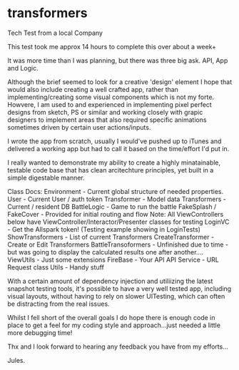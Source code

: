 # transformers
Tech Test from a local Company

This test took me approx 14 hours to complete this over about a week+

It was more time than I was planning, but there was three big ask. API, App and Logic.

Although the brief seemed to look for a creative 'design' element I hope that would also include creating a well crafted app, rather than implementing/creating some visual components which is not my forte. Howvere, I am used to and experienced in implementing pixel perfect designs from sketch, PS or similar and working closely with grapic designers to implement areas that also required specific animations sometimes driven by certain user actions/inputs.

I wrote the app from scratch, usually I would've pushed up to iTunes and delivered a working app but had to call it based on the time/effort I'd put in.

I really wanted to demonstrate my ability to create a highly minatainable, testable code base that has clean arcitechture principles, yet built in a simple digestable manner.

Class Docs:
Environment - Current global structure of needed properties.
User - Current User / auth token
Transformer - Model data
Transformers - Current / resident DB
BattleLogic - Game to run the battle
FakeSplash / FakeCover - Provided for initial routing and flow
Note: All ViewControllers below have ViewController/Interactor/Presenter classes for testing
LoginVC - Get the Allspark token!   (Testing example showing in LoginTests)
ShowTransformers - List of current Transformers
CreateTransformer - Create or Edit Transformers
BattleTransoformers - Unfinished due to time - but was going to display the calculated results one after another....
ViewUtils - Just some extensions
FireBase - Your API
API Service - URL Request class
Utils - Handy stuff

With a certain amount of dependency injection and utiliizing the latest snapshot testing tools, it's possible to have a very well tested app, including visual layouts, without having to rely on slower UITesting, which can often be distracting from the real issues.

Whilst I fell short of the overall goals I do hope there is enough code in place to get a feel for my coding style and approach...just needed a little more debugging time!

Thx and I look forward to hearing any feedback you have from my efforts...

Jules.
